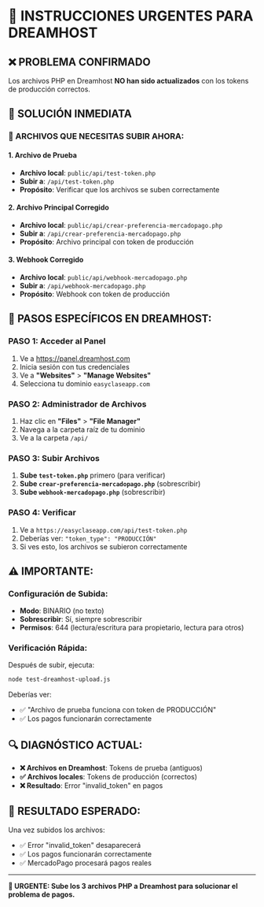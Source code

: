 # 🚨 INSTRUCCIONES URGENTES PARA DREAMHOST

## ❌ PROBLEMA CONFIRMADO
Los archivos PHP en Dreamhost **NO han sido actualizados** con los tokens de producción correctos.

## 🎯 SOLUCIÓN INMEDIATA

### 📁 ARCHIVOS QUE NECESITAS SUBIR AHORA:

#### **1. Archivo de Prueba**
- **Archivo local**: `public/api/test-token.php`
- **Subir a**: `/api/test-token.php`
- **Propósito**: Verificar que los archivos se suben correctamente

#### **2. Archivo Principal Corregido**
- **Archivo local**: `public/api/crear-preferencia-mercadopago.php`
- **Subir a**: `/api/crear-preferencia-mercadopago.php`
- **Propósito**: Archivo principal con token de producción

#### **3. Webhook Corregido**
- **Archivo local**: `public/api/webhook-mercadopago.php`
- **Subir a**: `/api/webhook-mercadopago.php`
- **Propósito**: Webhook con token de producción

## 🚀 PASOS ESPECÍFICOS EN DREAMHOST:

### **PASO 1: Acceder al Panel**
1. Ve a https://panel.dreamhost.com
2. Inicia sesión con tus credenciales
3. Ve a **"Websites"** > **"Manage Websites"**
4. Selecciona tu dominio `easyclaseapp.com`

### **PASO 2: Administrador de Archivos**
1. Haz clic en **"Files"** > **"File Manager"**
2. Navega a la carpeta raíz de tu dominio
3. Ve a la carpeta `/api/`

### **PASO 3: Subir Archivos**
1. **Sube `test-token.php`** primero (para verificar)
2. **Sube `crear-preferencia-mercadopago.php`** (sobrescribir)
3. **Sube `webhook-mercadopago.php`** (sobrescribir)

### **PASO 4: Verificar**
1. Ve a `https://easyclaseapp.com/api/test-token.php`
2. Deberías ver: `"token_type": "PRODUCCIÓN"`
3. Si ves esto, los archivos se subieron correctamente

## ⚠️ IMPORTANTE:

### **Configuración de Subida:**
- **Modo**: BINARIO (no texto)
- **Sobrescribir**: Sí, siempre sobrescribir
- **Permisos**: 644 (lectura/escritura para propietario, lectura para otros)

### **Verificación Rápida:**
Después de subir, ejecuta:
```bash
node test-dreamhost-upload.js
```

Deberías ver:
- ✅ "Archivo de prueba funciona con token de PRODUCCIÓN"
- ✅ Los pagos funcionarán correctamente

## 🔍 DIAGNÓSTICO ACTUAL:

- **❌ Archivos en Dreamhost**: Tokens de prueba (antiguos)
- **✅ Archivos locales**: Tokens de producción (correctos)
- **❌ Resultado**: Error "invalid_token" en pagos

## 🎯 RESULTADO ESPERADO:

Una vez subidos los archivos:
- ✅ Error "invalid_token" desaparecerá
- ✅ Los pagos funcionarán correctamente
- ✅ MercadoPago procesará pagos reales

---

**🚨 URGENTE: Sube los 3 archivos PHP a Dreamhost para solucionar el problema de pagos.**
